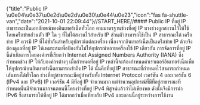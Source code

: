 {"title":"Public IP \u0e04\u0e37\u0e2d\u0e2d\u0e30\u0e44\u0e23","icon":"fas fa-shuttle-van","date":"2021-10-01 22:09:44"}//START_HERE//#### Public IP
ที่อยู่ IP สาธารณะเป็นเอกลักษณ์ของอินเทอร์เน็ตทั่วโลก ตามมาตรฐานช่วงที่อยู่ IP บางช่วงถูกสงวนไว้ให้ใช้โดยเครือข่ายส่วนตัว IP ใด ๆ ที่ไม่ได้สงวนไว้สำหรับ IP ส่วนตัวสามารถใช้เป็น IP สาธารณะได้ เครือข่าย IP ควรมี IP ที่ไม่ซ้ำกันสำหรับอุปกรณ์แต่ละเครื่อง เนื่องจากอินเทอร์เน็ตเป็นเครือข่าย IP ด้วยจึงต้องดูแลที่อยู่ IP ให้เหมาะสมเพื่อป้องกันไม่ให้อุปกรณ์หลายเครื่องใช้ IP เดียวกัน การจัดการที่อยู่ IP นี้ดำเนินการโดยองค์กรที่เรียกว่า Internet Assigned Numbers Authority (IANA) ซึ่งกำหนดช่วง IP ให้กับองค์กรต่างๆ เมื่อกำหนดที่อยู่ IP เหล่านี้จะต้องกำหนดค่าเราเตอร์อินเทอร์เน็ตเพื่อให้อุปกรณ์บนอินเทอร์เน็ตสามารถเข้าถึง IP ได้ นั่นคือที่อยู่ IP สาธารณะที่กำหนดไว้สามารถกำหนดเส้นทางได้ทั่วโลก ช่วงที่อยู่สาธารณะมีอยู่สำหรับทั้ง Internet Protocol เวอร์ชัน 4 และเวอร์ชัน 6 (IPv4 และ IPv6) IP เวอร์ชัน 4 มีที่อยู่ IP จำนวนมาก แต่จำนวนอุปกรณ์ที่มีที่อยู่สาธารณะที่กำหนดนั้นมีจำนวนมากจนตอนนี้โครงร่างที่อยู่ IPv4 พิสูจน์แล้วว่าไม่เพียงพอ ดังนั้นจึงมีการนำ IPv6 ซึ่งสามารถให้ที่อยู่ IP ได้มากกว่าเมื่อเทียบกับ IPv4 และตอนนี้อยู่ระหว่างการใช้งาน





